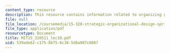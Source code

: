 ```yaml
---
content_type: resource
description: This resource contains information related to organizing global companies.
file: null
file_location: /coursemedia/15-320-strategic-organizational-design-spring-2011/539ade62c1758b756c385d8a987c6087_MIT15_320S11_lec10.pdf
file_type: application/pdf
resourcetype: Document
title: MIT15_320S11_lec10.pdf
uid: 539ade62-c175-8b75-6c38-5d8a987c6087
---
```

